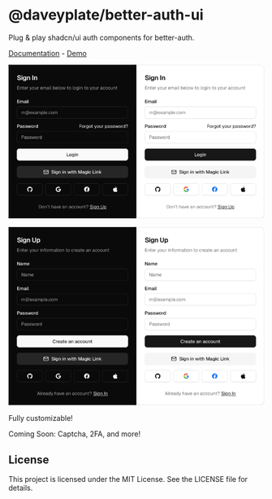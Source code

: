 # @daveyplate/better-auth-ui

Plug & play shadcn/ui auth components for better-auth.

[Documentation](https://better-auth-ui.com) - [Demo](https://newtech.dev/auth/login)

<img src="docs/public/screenshots/sign-in-dark.png" alt="Sign In Dark" width="50%" /><img src="docs/public/screenshots/sign-in-light.png" alt="Sign In Light" width="50%" />

<img src="docs/public/screenshots/sign-up-dark.png" alt="Sign Up Dark" width="50%" /><img src="docs/public/screenshots/sign-up-light.png" alt="Sign Up Light" width="50%" />

Fully customizable!

Coming Soon: Captcha, 2FA, and more!

## License

This project is licensed under the MIT License. See the LICENSE file for details.
